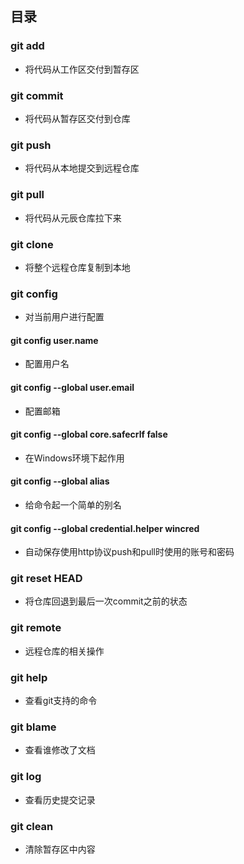 ## 目录

### git add
- 将代码从工作区交付到暂存区

### git commit 
- 将代码从暂存区交付到仓库

### git push
- 将代码从本地提交到远程仓库

### git pull
- 将代码从元辰仓库拉下来

### git clone 
- 将整个远程仓库复制到本地

### git config 
- 对当前用户进行配置

#### git config user.name 
- 配置用户名

#### git config --global user.email
- 配置邮箱

#### git config --global core.safecrlf false
- 在Windows环境下起作用

#### git config --global alias 
- 给命令起一个简单的别名

#### git config --global credential.helper wincred
- 自动保存使用http协议push和pull时使用的账号和密码

### git reset HEAD
- 将仓库回退到最后一次commit之前的状态

### git remote 
- 远程仓库的相关操作

### git help
- 查看git支持的命令

### git blame
- 查看谁修改了文档

### git log
- 查看历史提交记录

### git clean 
- 清除暂存区中内容




